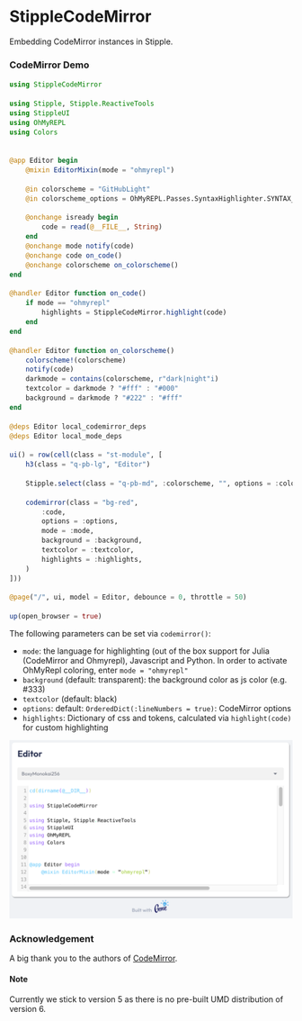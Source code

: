 # StippleCodeMirror

Embedding CodeMirror instances in Stipple.

### CodeMirror Demo

```julia
using StippleCodeMirror

using Stipple, Stipple.ReactiveTools
using StippleUI
using OhMyREPL
using Colors


@app Editor begin
    @mixin EditorMixin(mode = "ohmyrepl")

    @in colorscheme = "GitHubLight"
    @in colorscheme_options = OhMyREPL.Passes.SyntaxHighlighter.SYNTAX_HIGHLIGHTER_SETTINGS.schemes |> keys

    @onchange isready begin
        code = read(@__FILE__, String)
    end
    @onchange mode notify(code)
    @onchange code on_code()
    @onchange colorscheme on_colorscheme()
end

@handler Editor function on_code()
    if mode == "ohmyrepl"
        highlights = StippleCodeMirror.highlight(code)
    end
end

@handler Editor function on_colorscheme()
    colorscheme!(colorscheme)
    notify(code)
    darkmode = contains(colorscheme, r"dark|night"i)
    textcolor = darkmode ? "#fff" : "#000"
    background = darkmode ? "#222" : "#fff"
end

@deps Editor local_codemirror_deps
@deps Editor local_mode_deps

ui() = row(cell(class = "st-module", [
    h3(class = "q-pb-lg", "Editor")

    Stipple.select(class = "q-pb-md", :colorscheme, "", options = :colorscheme_options, :standout, ref = "select")

    codemirror(class = "bg-red",
        :code,
        options = :options,
        mode = :mode,
        background = :background,
        textcolor = :textcolor,
        highlights = :highlights,
    )
]))

@page("/", ui, model = Editor, debounce = 0, throttle = 50)

up(open_browser = true)


```

The following parameters can be set via `codemirror()`:

- `mode`: the language for highlighting (out of the box support for Julia (CodeMirror and Ohmyrepl), Javascript and Python. In order to activate OhMyRepl coloring, enter `mode = "ohmyrepl"`
- `background` (default: transparent): the background color as js color (e.g. #333)
- `textcolor` (default: black)
- `options`: default: `OrderedDict(:lineNumbers = true)`: CodeMirror options
- `highlights`: Dictionary of css and tokens, calculated via `highlight(code)` for custom highlighting

![demo](docs/img/demo.png)

### Acknowledgement

A big thank you to the authors of [CodeMirror](https://codemirror.net/).

#### Note

Currently we stick to version 5 as there is no pre-built UMD distribution of version 6.
